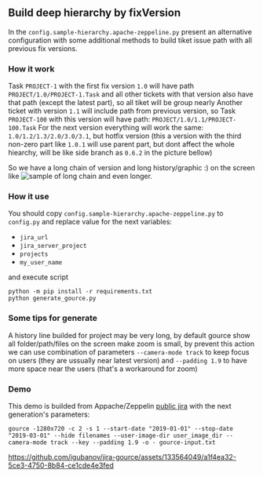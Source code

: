 ## Build deep hierarchy by fixVersion

In the `config.sample-hierarchy.apache-zeppeline.py` present an alternative configuration with some additional methods to build tiket issue path with all previous fix versions.

### How it work

Task `PROJECT-1` with the first fix version `1.0` will have path `PROJECT/1.0/PROJECT-1.Task` and all other tickets with that version also have that path (except the latest part), so all tiket will be group nearly
Another ticket with version `1.1` will include path from previous version, so Task `PROJECT-100` with this version will have path: `PROJECT/1.0/1.1/PROJECT-100.Task`
For the next version everything will work the same: `1.0/1.2/1.3/2.0/3.0/3.1`, but hotfix version (this a version with the third non-zero part like `1.0.1` will use parent part, but dont affect the whole hiearchy, will be like side branch as `0.6.2` in the picture bellow)

So we have a long chain of version and long history/graphic :) on the screen like
![sample of long chain](https://github.com/igubanov/jira-gource/assets/133564049/88d96a98-ba77-4e10-be90-7bc767a77a28)
and even longer.

### How it use

You should copy `config.sample-hierarchy.apache-zeppeline.py` to `config.py` and replace value for the next variables:

- `jira_url`
- `jira_server_project`
- `projects`
- `my_user_name`

and execute script

```
python -m pip install -r requirements.txt
python generate_gource.py
```

### Some tips for generate

A history line builded for project may be very long, by default gource show all folder/path/files on the screen make zoom is small, by prevent this action we can use combination of parameters `--camera-mode track` to keep focus on users (they are ussually near latest version) and `--padding 1.9` to have more space near the users (that's a workaround for zoom)

### Demo

This demo is builded from Appache/Zeppelin [public jira](https://issues.apache.org/jira/projects/ZEPPELIN/issues)
with the next generation's parameters:

```
gource -1280x720 -c 2 -s 1 --start-date "2019-01-01" --stop-date "2019-03-01" --hide filenames --user-image-dir user_image_dir --camera-mode track --key --padding 1.9 -o - gource-input.txt
```

https://github.com/igubanov/jira-gource/assets/133564049/a1f4ea32-5ce3-4750-8b84-ce1cde4e3fed
